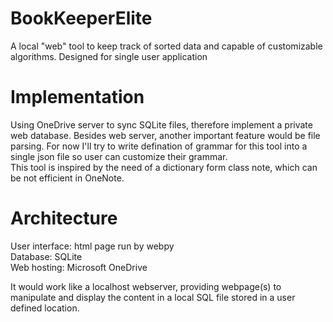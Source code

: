 # BookKeeperElite
 A local "web" tool to keep track of sorted data and capable of customizable algorithms. Designed for single user application  

# Implementation
 Using OneDrive server to sync SQLite files, therefore implement a private web database. Besides web server, another important feature would be file parsing. For now I'll try to write defination of grammar for this tool into a single json file so user can customize their grammar.  
 This tool is inspired by the need of a dictionary form class note, which can be not efficient in OneNote.  

# Architecture
 User interface: html page run by webpy  
 Database: SQLite  
 Web hosting: Microsoft OneDrive  
   
 It would work like a localhost webserver, providing webpage(s) to manipulate and display the content in a local SQL file stored in a user defined location.  
